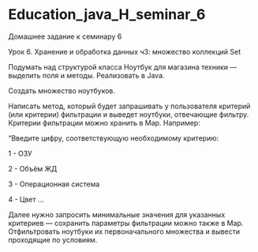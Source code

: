 # Education_java_H_seminar_6
Домашнее задание к семинару 6

Урок 6. Хранение и обработка данных ч3: множество коллекций Set

Подумать над структурой класса Ноутбук для магазина техники — выделить поля и методы. Реализовать в Java.

Создать множество ноутбуков.

Написать метод, который будет запрашивать у пользователя критерий (или критерии) 
фильтрации и выведет ноутбуки, отвечающие фильтру. 
Критерии фильтрации можно хранить в Map. Например:

“Введите цифру, соответствующую необходимому критерию:

1 - ОЗУ

2 - Объём ЖД

3 - Операционная система

4 - Цвет …

Далее нужно запросить минимальные значения для указанных критериев — сохранить параметры фильтрации можно также в Map.
Отфильтровать ноутбуки их первоначального множества и вывести проходящие по условиям.
